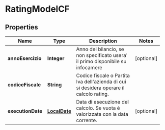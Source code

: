 # RatingModelCF

## Properties
Name | Type | Description | Notes
------------ | ------------- | ------------- | -------------
**annoEsercizio** | **Integer** | Anno del bilancio, se non specificato usera&#x27; il primo disponibile su infocamere |  [optional]
**codiceFiscale** | **String** | Codice fiscale o Partita Iva dell&#x27;azienda di cui si desidera operare il calcolo rating. | 
**executionDate** | [**LocalDate**](LocalDate.md) | Data di esecuzione del calcolo. Se vuota è valorizzata con la data corrente. |  [optional]
